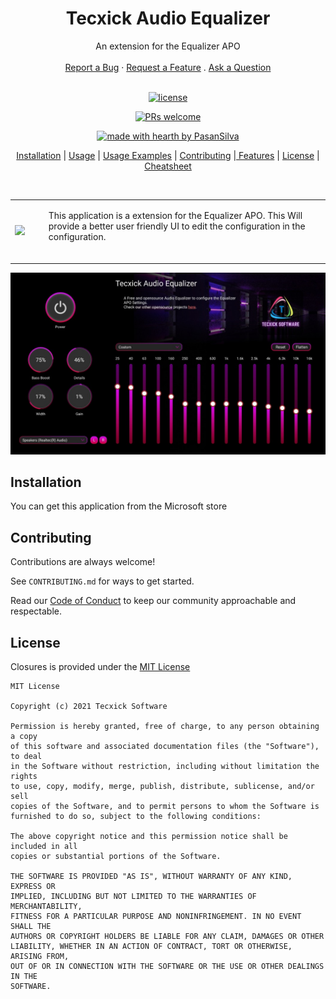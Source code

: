 <h1 align="center">
  &nbsp;Tecxick Audio Equalizer&nbsp;
</h1>

<div align="center">
  An extension for the Equalizer APO
  <br />
  <br />
  <a href="#">Report a Bug</a>
  ·
  <a href="#">Request a Feature</a>
  .
  <a href="#">Ask a Question</a>
</div>

<div align="center">
<br />

[![license](https://img.shields.io/github/license/PasanSilva99/TecxickEqualizer?style=flat-square)](LICENSE)

[![PRs welcome](https://img.shields.io/badge/PRs-welcome-ff69b4.svg?style=flat-square)](#)

[![made with hearth by PasanSilva](https://img.shields.io/badge/made%20with%20%E2%99%A5%20by-PasanSilva-ff1414.svg?style=flat-square)](https://github.com/dec0dOS)

</div>

<p align="center">
<a href="#installation">Installation</a> | <a href="#usage">Usage</a> | <a href="#usage-exampes">Usage Examples</a> | <a href="#contributing">Contributing</a> |<a href="#features"> Features</a> | <a href="#license">License</a> | <a href="Cheatsheet.md">Cheatsheet</a>
</p>
<br />
<p align="center">
<table>
<tr>
<td>
<img src="https://img.icons8.com/external-those-icons-lineal-color-those-icons/100/000000/external-equalizer-music-audio-those-icons-lineal-color-those-icons.png"/>
</td>
<td>
<ul>
    This application is a extension for the Equalizer APO. This Will provide a better user friendly UI to edit the configuration in the configuration.
</ul>
<img width="1000" height="0">
</td>
</tr>
</table>
</p>

![App Screenshot](/docs/assets/images/img1.jpeg)

## Installation
You can get this application from the Microsoft store

## Contributing

Contributions are always welcome!

See `CONTRIBUTING.md` for ways to get started.

Read our [Code of Conduct]() to keep our community approachable and respectable.

## License

Closures is provided under the [MIT License](https://github.com/#/#/#/master/LICENSE)

```text
MIT License

Copyright (c) 2021 Tecxick Software

Permission is hereby granted, free of charge, to any person obtaining a copy
of this software and associated documentation files (the "Software"), to deal
in the Software without restriction, including without limitation the rights
to use, copy, modify, merge, publish, distribute, sublicense, and/or sell
copies of the Software, and to permit persons to whom the Software is
furnished to do so, subject to the following conditions:

The above copyright notice and this permission notice shall be included in all
copies or substantial portions of the Software.

THE SOFTWARE IS PROVIDED "AS IS", WITHOUT WARRANTY OF ANY KIND, EXPRESS OR
IMPLIED, INCLUDING BUT NOT LIMITED TO THE WARRANTIES OF MERCHANTABILITY,
FITNESS FOR A PARTICULAR PURPOSE AND NONINFRINGEMENT. IN NO EVENT SHALL THE
AUTHORS OR COPYRIGHT HOLDERS BE LIABLE FOR ANY CLAIM, DAMAGES OR OTHER
LIABILITY, WHETHER IN AN ACTION OF CONTRACT, TORT OR OTHERWISE, ARISING FROM,
OUT OF OR IN CONNECTION WITH THE SOFTWARE OR THE USE OR OTHER DEALINGS IN THE
SOFTWARE.
```

